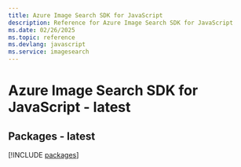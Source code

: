 ```yaml
---
title: Azure Image Search SDK for JavaScript
description: Reference for Azure Image Search SDK for JavaScript
ms.date: 02/26/2025
ms.topic: reference
ms.devlang: javascript
ms.service: imagesearch
---
```

# Azure Image Search SDK for JavaScript - latest
## Packages - latest
[!INCLUDE [packages](image-search-index.md)]
